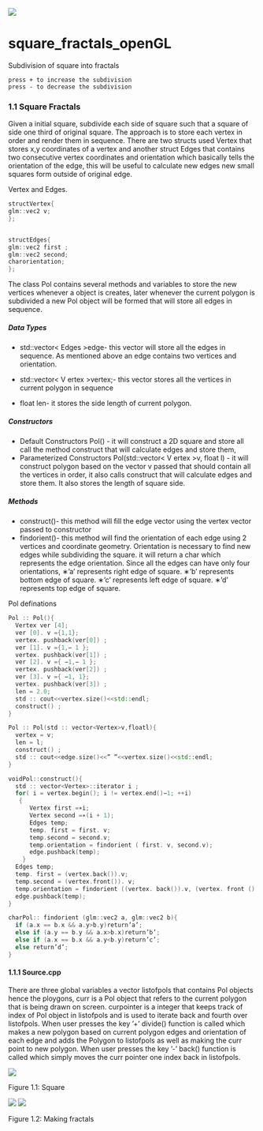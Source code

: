 ![](Images/3.png)
# square_fractals_openGL
Subdivision of square into fractals 
```
press + to increase the subdivision
press - to decrease the subdivision
```
### 1.1 Square Fractals

Given a initial square, subdivide each side of square such that a square of side
one third of original square. The approach is to store each vertex in order and
render them in sequence. There are two structs used Vertex that stores x,y
coordinates of a vertex and another struct Edges that contains two consecutive
vertex coordinates and orientation which basically tells the orientation of the
edge, this will be useful to calculate new edges new small squares form outside
of original edge.

Vertex and Edges.
```cpp
structVertex{
glm::vec2 v;
};


structEdges{
glm::vec2 first ;
glm::vec2 second;
charorientation;
};
```
The class Pol contains several methods and variables to store the new vertices
whenever a object is creates, later whenever the current polygon is subdivided
a new Pol object will be formed that will store all edges in sequence.

##### Data Types
  - std::vector< Edges >edge- this vector will store all the edges
    in sequence. As mentioned above an edge contains two vertices and
    orientation.


- std::vector< V ertex >vertex;- this vector stores all the vertices
    in current polygon in sequence
- float len- it stores the side length of current polygon.
##### Constructors
- Default Constructors Pol() - it will construct a 2D square and
store all call the method construct that will calculate edges and store
them,
- Parameterized Constructors Pol(std::vector< V ertex >v,
float l) - it will construct polygon based on the vector v passed
that should contain all the vertices in order, it also calls construct
that will calculate edges and store them. It also stores the length of
square side.
##### Methods
- construct()- this method will fill the edge vector using the vertex
vector passed to constructor
- findorient()- this method will find the orientation of each edge
using 2 vertices and coordinate geometry. Orientation is necessary
to find new edges while subdividing the square. it will return a char
which represents the edge orientation. Since all the edges can have
only four orientations,
∗’a’ represents right edge of square.
∗’b’ represents bottom edge of square.
∗’c’ represents left edge of square.
∗’d’ represents top edge of square.

Pol definations
```cpp
Pol :: Pol(){
  Vertex ver [4];
  ver [0]. v ={1,1};
  vertex. pushback(ver[0]) ;
  ver [1]. v ={1,− 1 };
  vertex. pushback(ver[1]) ;
  ver [2]. v ={ −1,− 1 };
  vertex. pushback(ver[2]) ;
  ver [3]. v ={ −1, 1};
  vertex. pushback(ver[3]) ;
  len = 2.0;
  std :: cout<<vertex.size()<<std::endl;
  construct() ;
}

Pol :: Pol(std :: vector<Vertex>v,floatl){
  vertex = v;
  len = l;
  construct() ;
  std :: cout<<edge.size()<<” ”<<vertex.size()<<std::endl;
}

voidPol::construct(){
  std :: vector<Vertex>::iterator i ;
  for( i = vertex.begin(); i != vertex.end()−1; ++i)
   {
      Vertex first =∗i;
      Vertex second =∗(i + 1);
      Edges temp;
      temp. first = first. v;
      temp.second = second.v;
      temp.orientation = findorient ( first. v, second.v);
      edge.pushback(temp);
    }
  Edges temp;
  temp. first = (vertex.back()).v;
  temp.second = (vertex.front()). v;
  temp.orientation = findorient ((vertex. back()).v, (vertex. front () ). v);
  edge.pushback(temp);
}

charPol:: findorient (glm::vec2 a, glm::vec2 b){
  if (a.x == b.x && a.y>b.y)return’a’;
  else if (a.y == b.y && a.x>b.x)return’b’;
  else if (a.x == b.x && a.y<b.y)return’c’;
  else return’d’;
}
```

#### 1.1.1 Source.cpp

There are three global variables a vector listofpols that contains Pol objects
hence the ploygons, curr is a Pol object that refers to the current polygon that
is being drawn on screen. curpointer is a integer that keeps track of index of
Pol object in listofpols and is used to iterate back and fourth over listofpols.
When user presses the key ’+’ divide() function is called which makes a new
polygon based on current polygon edges and orientation of each edge and adds
the Polygon to listofpols as well as making the curr point to new polygon.
When user presses the key ’-’ back() function is called which simply moves
the curr pointer one index back in listofpols.

![](Images/1.png)

Figure 1.1: Square

![](Images/2.png)
![](Images/3.png)

Figure 1.2: Making fractals
